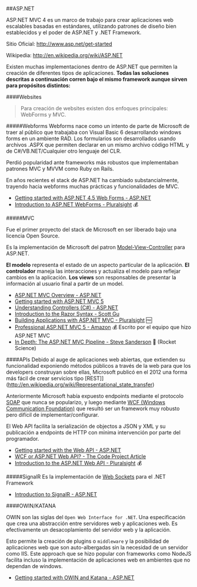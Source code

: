 ##ASP.NET

ASP.NET MVC 4 es un marco de trabajo para crear aplicaciones web
escalables basadas en estándares, utilizando patrones de diseño bien establecidos
y el poder de ASP.NET y .NET Framework.

Sitio Oficial: http://www.asp.net/get-started

Wikipedia: http://en.wikipedia.org/wiki/ASP.NET

Existen muchas implementaciones dentro de ASP.NET que permiten la creación de
diferentes tipos de aplicaciones.
**Todas las soluciones descritas a continuación corren bajo el mismo framework
aunque sirven para propósitos distintos:**

####Websites

>Para creación de websites existen dos enfoques principales: WebForms y MVC.

#####Webforms
Webforms nace como un intento de parte de Microsoft de traer al público que trabajaba con
Visual Basic 6 desarrollando windows forms en un ambiente RAD. Los formularios son
desarrollados usando archivos .ASPX que permiten declarar en un mismo archivo código HTML
y de C#/VB.NET/Cualquier otro lenguaje del CLR.

Perdió popularidad ante frameworks más robustos que implementaban patrones MVC y MVVM
como Ruby on Rails.

En años recientes el stack de ASP.NET ha cambiado substancialmente, trayendo hacia
webforms muchas prácticas y funcionalidades de MVC.

* [Getting started with ASP.NET 4.5 Web Forms - ASP.NET](http://www.asp.net/web-forms/tutorials/aspnet-45/getting-started-with-aspnet-45-web-forms/introduction-and-overview)
* [Introduction to ASP.NET WebForms - Pluralsight](http://pluralsight.com/training/courses/TableOfContents?courseName=aspdotnet-webforms4-intro) :moneybag:

#####MVC

Fue el primer proyecto del stack de Microsoft en ser liberado bajo una licencia Open Source.

Es la implementación de Microsoft del patron
[Model-View-Controller](http://en.wikipedia.org/wiki/Model%E2%80%93view%E2%80%93controller) para
ASP.NET.

**El modelo** representa el estado de un aspecto particular de la aplicación.
**El controlador** maneja las interacciones y actualiza el modelo para reflejar cambios en la aplicación.
**Los views** son responsables de presentar la información al usuario final a partir de un model.


* [ASP.NET MVC Overview - ASP.NET](http://www.asp.net/mvc/tutorials/older-versions/overview/asp-net-mvc-overview)
* [Getting started with ASP.NET MVC 5](http://www.asp.net/mvc/tutorials/mvc-5/introduction/getting-started)
* [Understanding Controllers (C#) - ASP.NET](http://www.asp.net/mvc/tutorials/controllers-and-routing/aspnet-mvc-controllers-overview-cs)
* [Introduction to the Razor Syntax - Scott Gu](http://weblogs.asp.net/scottgu/archive/2010/07/02/introducing-razor.aspx)
* [Building Applications with ASP.NET MVC - Pluralsight](http://pluralsight.com/training/Courses/TableOfContents/mvc4-building) :free:
* [Professional ASP.NET MVC 5 - Amazon](http://amzn.com/1118794753) :moneybag: Escrito por el equipo que hizo ASP.NET MVC
* [In Depth: The ASP.NET MVC Pipeline - Steve Sanderson](http://blog.stevensanderson.com/2007/11/20/aspnet-mvc-pipeline-lifecycle/) :rocket: (Rocket Science)

####APIs
Debido al auge de aplicaciones web abiertas, que extienden su funcionalidad exponiendo
métodos públicos a través de la web para que los developers construyan sobre ellas,
Microsoft publicó en el 2012 una forma más fácil de crear servicios tipo [REST]](http://en.wikipedia.org/wiki/Representational_state_transfer)

Anteriormente Microsoft había expuesto endpoints mediante el protocolo [SOAP](http://en.wikipedia.org/wiki/SOAP) que nunca se popularizo,
y luego mediante [WCF (Windows Communication Foundation)](http://en.wikipedia.org/wiki/Windows_Communication_Foundation) que resultó
ser un framework muy robusto pero difícil de implementar/configurar.

El Web API facilita la serialización de objectos a JSON y XML y su publicación a endpoints de HTTP
con mínima intervención por parte del programador.

* [Getting started with the Web API - ASP.NET](http://www.asp.net/web-api/overview/getting-started-with-aspnet-web-api/tutorial-your-first-web-api)
* [WCF or ASP.NET Web API? - The Code Project Article](http://www.codeproject.com/Articles/341414/WCF-or-ASP-NET-Web-APIs-My-two-cents-on-the-subjec)
* [Introduction to the ASP.NET Web API - Pluralsight](http://www.pluralsight.com/training/Courses/TableOfContents/aspnetwebapi) :moneybag:

#####SignalR
Es la implementación de [Web Sockets](http://en.wikipedia.org/wiki/WebSocket) para el .NET Framework

* [Introduction to SignalR - ASP.NET](http://www.asp.net/signalr/overview/signalr-20/getting-started-with-signalr-20/introduction-to-signalr)

####OWIN/KATANA

OWIN son las siglas del `Open Web Interface for .NET`. Una especificación que crea una
abstracción entre servidores web y aplicaciones web. Es efectivamente un desacoplamiento
del servidor web y la aplicación.

Esto permite la creación de plugins o `middleware` y la posibilidad de aplicaciones web
que son auto-albergadas sin la necesidad de un servidor como IIS. Este approach que se hizo
popular con frameworks como NodeJS facilita incluso la implementación de aplicaciones web
en ambientes que no dependan de windows.


* [Getting started with OWIN and Katana - ASP.NET](http://www.asp.net/aspnet/overview/owin-and-katana/getting-started-with-owin-and-katana)
